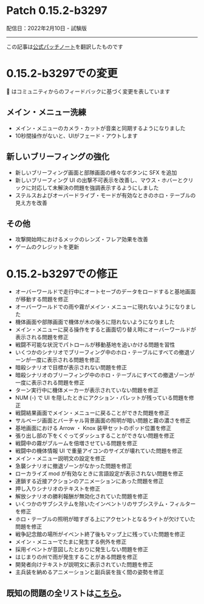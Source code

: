 # Patch 0.15.2-b3297

配信日：2022年2月10日 - 試験版

---

この記事は[公式パッチノート](https://braceyourselfgames.com/updates/phantom-brigade/patch-0-15-2-b3297/)を翻訳したものです

# 0.15.2-b3297での変更

🦾 はコミュニティからのフィードバックに基づく変更を表しています


## メイン・メニュー洗練

- メイン・メニューのカメラ・カットが音楽と同期するようになりました
- 10秒間操作がないと、UIがフェード・アウトします


## 新しいブリーフィングの強化

- 新しいブリーフィング画面と部隊画面の様々なボタンに SFX を追加
- 新しいブリーフィング UI の出撃不可表示を改善し、マウス・ホバーとクリックに対応して未解決の問題を強調表示するようにしました
- ステルスおよびオーバードライブ・モードが有効なときのホロ・テーブルの見え方を改善


## その他

- 攻撃開始時におけるメックのレンズ・フレア効果を改善
- ゲームのクレジットを更新



# 0.15.2-b3297での修正

- オーバーワールドで走行中にオートセーブのデータをロードすると基地画面が移動する問題を修正
- オーバーワールドでの雨や霧がメイン・メニューに現れないようになりました
- 機体画面や部隊画面で機体が木の後ろに隠れないようになりました
- メイン・メニューに戻る操作をすると画面切り替え時にオーバーワールドが表示される問題を修正
- 戦闘不可能な状況でパトロールが移動基地を追いかける問題を習性
- いくつかのシナリオでブリーフィング中のホロ・テーブルにすべての撤退ゾーンが一度に表示される問題を修正 
- 暗殺シナリオで目標が表示されない問題を修正
- 暗殺シナリオのブリーフィング中のホロ・テーブルにすべての撤退ゾーンが一度に表示される問題を修正
- ターン実行中に機体メーカーが表示されていない問題を修正
- NUM (-) で UI を隠したときにアクション・パレットが残っている問題を修正
- 戦闘結果画面でメイン・メニューに戻ることができた問題を修正
- サルベージ画面とバーチャル背景画面の照明が暗い問題と霧の濃さを修正
- 基地画面における Arrow ・ Knox 装甲セットのポッド位置を修正
- 張り出し部の下をくぐってダッシュすることができない問題を修正
- 戦闘中の霧がブルームを倍増させている問題を修正
- 戦闘中の機体情報 UI で重量アイコンのサイズが壊れていた問題を修正
- メイン・メニュー説明文の設定を修正
- 急襲シナリオに撤退ゾーンがなかった問題を修正
- ローカライズ mod が有効なときに言語設定が表示されない問題を修正
- 連鎖する近接アクションのアニメーションにあった問題を修正
- 押し入りシナリオのテキストを修正
- 解放シナリオの勝利報酬が無効化されていた問題を修正
- いくつかのサブシステムを除いたインベントリのサブシステム・フィルターを修正
- ホロ・テーブルの照明が暗すぎる上にアクセントとなるライトが欠けていた問題を修正
- 戦争記念館の場所がイベント終了後もマップ上に残っていた問題を修正
- メイン・メニューでたまに発生する例外を修正
- 採用イベントが意図したとおりに発生しない問題を修正
- はじまりの州で雨が発生することがある問題を修正
- 開発者向けテキストが説明文に表示されていた問題を修正
- 主兵装を納めるアニメーションと副兵装を抜く間の姿勢を修正


## 既知の問題の全リストは[こちら](https:braceyourselfgames.com/phantom-brigade/known-issues/)。
